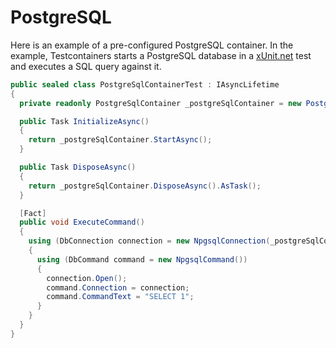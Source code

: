 # PostgreSQL

Here is an example of a pre-configured PostgreSQL container. In the example, Testcontainers starts a PostgreSQL database in a [xUnit.net][xunit] test and executes a SQL query against it.

```csharp
public sealed class PostgreSqlContainerTest : IAsyncLifetime
{
  private readonly PostgreSqlContainer _postgreSqlContainer = new PostgreSqlBuilder().Build();

  public Task InitializeAsync()
  {
    return _postgreSqlContainer.StartAsync();
  }

  public Task DisposeAsync()
  {
    return _postgreSqlContainer.DisposeAsync().AsTask();
  }

  [Fact]
  public void ExecuteCommand()
  {
    using (DbConnection connection = new NpgsqlConnection(_postgreSqlContainer.GetConnectionString()))
    {
      using (DbCommand command = new NpgsqlCommand())
      {
        connection.Open();
        command.Connection = connection;
        command.CommandText = "SELECT 1";
      }
    }
  }
}
```

[xunit]: https://xunit.net/
